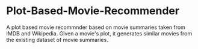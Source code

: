 # Plot-Based-Movie-Recommender

A plot based movie recommnder based on movie summaries taken from IMDB and Wikipedia. Given a movie's plot, it generates similar movies from the existing dataset of movie summaries.
